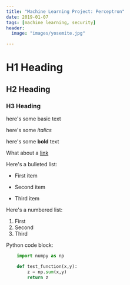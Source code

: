 ```yaml
---
title: "Machine Learning Project: Perceptron"
date: 2019-01-07
tags: [machine learning, security]
header:
  image: "images/yosemite.jpg"

---
```


# H1 Heading

## H2 Heading

### H3 Heading

here's some basic text

here's some *italics*

here's some **bold** text

What about a [link](https://github.com/bolor23erdene)

Here's a bulleted list:
* First item
+ Second item
- Third item

Here's a numbered list:
1. First
2. Second
3. Third


Python code block:
```python
	import numpy as np 

	def test_function(x,y):
		z = np.sum(x,y)
		return z

```

